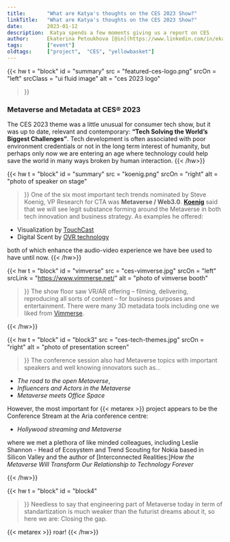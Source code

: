```yaml
---
title:       "What are Katya's thoughts on the CES 2023 Show?"
linkTitle:   "What are Katya's thoughts on the CES 2023 Show?"
date:        2023-01-12
description:  Katya spends a few moments giving us a report on CES
author:      Ekaterina Petoukhova [@in](https://www.linkedin.com/in/ekaterina-petoukhova-84141959/)
tags:        ["event"]
oldtags:     ["project",  "CES", "yellowbasket"]
---
```


{{< hw t = "block"
  id    = "summary"
  src   = "featured-ces-logo.png"
  srcOn = "left"
  srcClass = "ui fluid image"
  alt = "ces 2023 logo"
>}}
### Metaverse and Metadata at CES® 2023

The CES 2023 theme was a little unusual for consumer tech show, but it was up to date, relevant and contemporary: **“Tech Solving the World’s Biggest Challenges”**. 
Tech development is often associated with poor environment credentials or not in the long term interest of humanity, but perhaps only now we are entering an age where technology could help save the world in many ways broken by human interaction.
{{< /hw>}}
<!-- ####################################################################### -->
{{< hw t = "block"
  id    = "summary"
  src   = "koenig.png"
  srcOn = "right"
  alt = "photo of speaker on stage"
>}}
One of the six most important tech trends nominated by Steve Koenig, VP Research for CTA was **Metaverse / Web3.0**.
**[Koenig]** said that we will see legit substance forming around the Metaverse in both tech innovation and business strategy. As examples he offered:

* Visualization by [TouchCast]
* Digital Scent by [OVR technology]

both of which enhance the audio-video experience we have bee used to have until
now.
{{< /hw>}}
<!-- ####################################################################### -->
{{< hw t = "block"
  id     = "vimverse"
  src    = "ces-vimverse.jpg"
  srcOn  = "left"
  srcLink = "https://www.vimmerse.net/"
  alt = "photo of vimverse booth"
>}}
The show floor saw VR/AR offering – filming, delivering, reproducing
all sorts of content – for business purposes and entertainment. There were many 3D metadata tools including one we liked from [Vimmerse].

{{< /hw>}}
<!-- ####################################################################### -->
{{< hw t = "block"
  id     = "block3"
  src    = "ces-tech-themes.jpg"
  srcOn  = "right"
  alt = "photo of presentation screen"
>}}
The conference session also had Metaverse topics with important speakers and well knowing innovators such as...

* _The road to the open Metaverse_,
* _Influencers and Actors in the Metaverse_
* _Metaverse meets Office Space_

However, the most important for {{< metarex >}} project appears to be the Conference Stream at the Aria conference centre:

* _Hollywood streaming and Metaverse_

where we met a plethora of like minded colleagues, including Leslie Shannon -
Head of Ecosystem and Trend Scouting for Nokia based in Silicon Valley and the
author of [Interconnected Realities:]_How the Metaverse Will Transform Our Relationship to Technology Forever_

{{< /hw>}}
<!-- ####################################################################### -->
{{< hw t = "block"
  id     = "block4"
>}}
Needless to say that engineering part of Metaverse today in term of
standartization is much weaker than the futurist dreams about it, so here we are: Closing the gap.

{{< metarex >}} roar!
{{< /hw>}}
<!-- ####################################################################### -->

[Interconnected Realities]: https://www.amazon.com/Interconnected-Realities-Metaverse-Relationship-Technology/dp/1394160844
[Koenig]:         https://www.youtube.com/watch?v=Xp3SqNVRM68
[TouchCast]:      https://touchcast.com/touchcast-home
[OVR technology]: https://ovrtechnology.com/
[Vimmerse]:       https://www.vimmerse.net/
